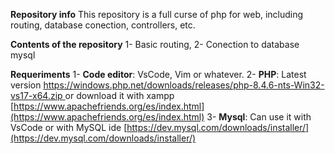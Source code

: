 **Repository info**
This repository is a full curse of php for web, 
including routing, database conection, controllers, etc.

**Contents of the repository**
1- Basic routing,
2- Conection to database mysql

**Requeriments**
1- **Code editor**: VsCode, Vim or whatever.
2- **PHP**: Latest version [https://windows.php.net/downloads/releases/php-8.4.6-nts-Win32-vs17-x64.zip ](https://windows.php.net/download#php-8.4)
or download it with xampp [https://www.apachefriends.org/es/index.html](https://www.apachefriends.org/es/index.html)
3- **Mysql**: Can use it with VsCode or with MySQL ide [https://dev.mysql.com/downloads/installer/](https://dev.mysql.com/downloads/installer/)
